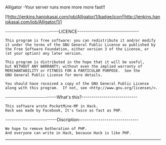 Alligator -Your server runs more more more fast!!

[!http://jenkins.haniokasai.com/job/Alligator/1/badge/icon!|http://jenkins.haniokasai.com/job/Alligator/1/]

---------------------------LICENCE-------------------------------

    This program is free software: you can redistribute it and/or modify
    it under the terms of the GNU General Public License as published by
    the Free Software Foundation, either version 3 of the License, or
    (at your option) any later version.

    This program is distributed in the hope that it will be useful,
    but WITHOUT ANY WARRANTY; without even the implied warranty of
    MERCHANTABILITY or FITNESS FOR A PARTICULAR PURPOSE.  See the
    GNU General Public License for more details.

    You should have received a copy of the GNU General Public License
    along with this program.  If not, see <http://www.gnu.org/licenses/>.

--------------------------What's this?----------------------------

    This software wrote PocketMine-MP in Hack.
    Hack was made by Facebook, It's twice as fast as PHP.


--------------------------Discription------------------------------

    We hope to remove botheration of PHP.
    And everyone can write in Hack, because Hack is like PHP.
    
    
-------------------------------------------------------------------

